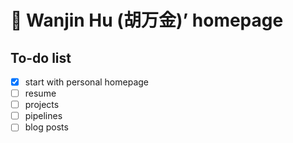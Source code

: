 # 🦁 Wanjin Hu (胡万金)’ homepage

## To-do list
- [x] start with personal homepage
- [ ] resume
- [ ] projects
- [ ] pipelines
- [ ] blog posts